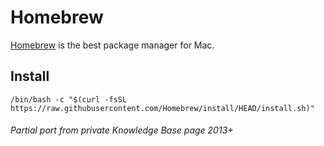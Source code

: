 # Homebrew

[Homebrew](https://brew.sh/) is the best package manager for Mac.

## Install

```shell
/bin/bash -c "$(curl -fsSL https://raw.githubusercontent.com/Homebrew/install/HEAD/install.sh)"
```

###### Partial port from private Knowledge Base page 2013+

